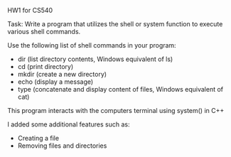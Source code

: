 HW1 for CS540

Task: Write a program that utilizes the shell or system function to execute various shell commands.

Use the following list of shell commands in your program:
- dir (list directory contents, Windows equivalent of ls)
- cd (print directory)
- mkdir (create a new directory)
- echo (display a message)
- type (concatenate and display content of files, Windows equivalent of cat)

This program interacts with the computers terminal using system() in C++

I added some additional features such as:
- Creating a file
- Removing files and directories

